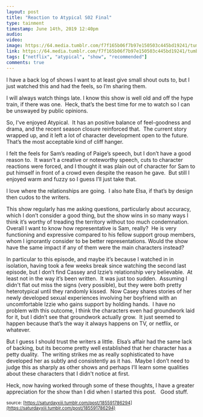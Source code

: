 ```yaml
---
layout: post
title: "Reaction to Atypical S02 Final"
type: tainment
timestamp: June 14th, 2019 12:40pm
audio: 
video: 
image: https://64.media.tumblr.com/f7f165b06f7b97e150503c445bd19241/tumblr_pf0gd2y0qL1xg1bbjo5_500.gif
link: https://64.media.tumblr.com/f7f165b06f7b97e150503c445bd19241/tumblr_pf0gd2y0qL1xg1bbjo5_500.gif
tags: ["netflix", "atypical", "show", "recommended"]
comments: true
---
```

I have a back log of shows I want to at least give small shout outs to, but I just watched this and had the feels, so I’m sharing them.

I will always watch things late. I know this show is well old and off the hype train, if there was one.  Heck, that’s the best time for me to watch so I can be unswayed by public opinions.  

So, I've enjoyed Atypical.  It has an positive balance of feel-goodness and drama, and the recent season closure reinforced that.  The current story wrapped up, and it left a lot of character development open to the future.  That’s the most acceptable kind of cliff hanger.

I felt the feels for Sam’s reading of Paige’s speech, but I don’t have a good reason to.  It wasn't a creative or noteworthy speech, cuts to character reactions were forced, and I thought it was plain out of character for Sam to put himself in front of a crowd even despite the reason he gave.  But still I enjoyed warm and fuzzy so I guess I’ll just take that.

I love where the relationships are going.  I also hate Elsa, if that’s by design then cudos to the writers.  

This show regularly has me asking questions, particularly about accuracy, which I don’t consider a good thing, but the show wins in so many ways I think it’s worthy of treading the territory without too much condemnation.  Overall I want to know how representative is Sam, really?  He is very functioning and expressive compared to his fellow support group members, whom I ignorantly consider to be better representations. Would the show have the same impact if any of them were the main characters instead?

In particular to this episode, and maybe it’s because I watched in in isolation, having took a few weeks break since watching the second last episode, but I don’t find Cassey and Izzie’s relationship very believable.  At least not in the way it’s been written.  It was just too sudden.  Assuming I didn't flat out miss the signs (very possible), but they were both pretty heterotypical until they randomly kissed.  Now Casey shares stories of her newly developed sexual experiences involving her boyfriend with an uncomfortable Izzie who gains support by holding hands.  I have no problem with this outcome, I think the characters even had groundwork laid for it, but I didn’t see that groundwork actually grow.  It just seemed to happen because that’s the way it always happens on TV, or netflix, or whatever.

But I guess I should trust the writers a little.  Elsa’s affair had the same lack of backing, but its become pretty well established that her character has a petty duality.  The writing strikes me as really sophisticated to have developed her as subtly and consistently as it has.  Maybe I don’t need to judge this as sharply as other shows and perhaps I’ll learn some qualities about these characters that I didn't notice at first.

Heck, now having worked through some of these thoughts, I have a greater appreciation for the show than I did when I started this post.   Good stuff.

<small>source: [https://saturdayxiii.tumblr.com/post/185591786294](https://saturdayxiii.tumblr.com/post/185591786294)</small>